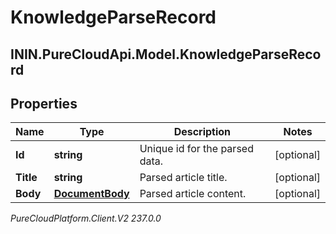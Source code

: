 # KnowledgeParseRecord

## ININ.PureCloudApi.Model.KnowledgeParseRecord

## Properties

|Name | Type | Description | Notes|
|------------ | ------------- | ------------- | -------------|
| **Id** | **string** | Unique id for the parsed data. | [optional] |
| **Title** | **string** | Parsed article title. | [optional] |
| **Body** | [**DocumentBody**](DocumentBody) | Parsed article content. | [optional] |



_PureCloudPlatform.Client.V2 237.0.0_
